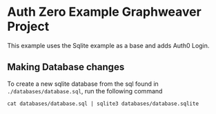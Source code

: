 # Auth Zero Example Graphweaver Project

This example uses the Sqlite example as a base and adds Auth0 Login.

## Making Database changes

To create a new sqlite database from the sql found in `./databases/database.sql`, run the following command

`cat databases/database.sql | sqlite3 databases/database.sqlite`
